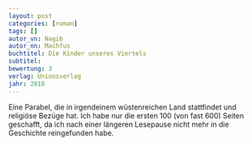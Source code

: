 ```yaml
---
layout: post
categories: [roman]
tags: []
autor_vn: Nagib
autor_nn: Machfus
buchtitel: Die Kinder unseres Viertels
subtitel:
bewertung: 3
verlag: Unionsverlag
jahr: 2018
---
```


Eine Parabel, die in irgendeinem wüstenreichen Land stattfindet und religiöse Bezüge hat. Ich habe nur die ersten 100 (von fast 600) Seiten geschafft, da ich nach einer längeren Lesepause nicht mehr in die Geschichte reingefunden habe.
